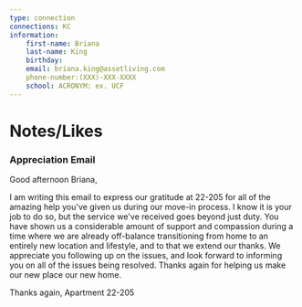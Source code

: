 ```yaml
---
type: connection
connections: KC
information:
	first-name: Briana 
	last-name: King
	birthday: 
	email: briana.king@assetliving.com
	phone-number:(XXX)-XXX-XXXX
	school: ACRONYM: ex. UCF
---
```

# Notes/Likes

### Appreciation Email

Good afternoon Briana,

I am writing this email to express our gratitude at 22-205 for all of the amazing help you've given us during our move-in process. I know it is your job to do so, but the service we've received goes beyond just duty. You have shown us a considerable amount of support and compassion during a time where we are already off-balance transitioning from home to an entirely new location and lifestyle, and to that we extend our thanks. We appreciate you following up on the issues, and look forward to informing you on all of the issues being resolved.  Thanks again for helping us make our new place our new home.

Thanks again,
Apartment 22-205

